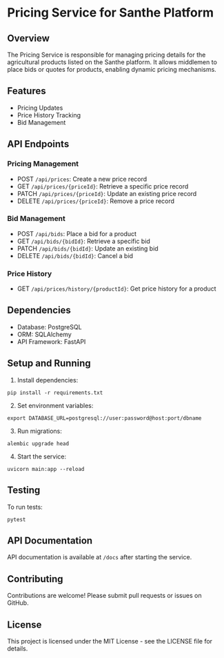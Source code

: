 # Pricing Service for Santhe Platform

## Overview

The Pricing Service is responsible for managing pricing details for the agricultural products listed on the Santhe platform. It allows middlemen to place bids or quotes for products, enabling dynamic pricing mechanisms.

## Features

- Pricing Updates
- Price History Tracking
- Bid Management

## API Endpoints

### Pricing Management

- POST `/api/prices`: Create a new price record
- GET `/api/prices/{priceId}`: Retrieve a specific price record
- PATCH `/api/prices/{priceId}`: Update an existing price record
- DELETE `/api/prices/{priceId}`: Remove a price record

### Bid Management

- POST `/api/bids`: Place a bid for a product
- GET `/api/bids/{bidId}`: Retrieve a specific bid
- PATCH `/api/bids/{bidId}`: Update an existing bid
- DELETE `/api/bids/{bidId}`: Cancel a bid

### Price History

- GET `/api/prices/history/{productId}`: Get price history for a product

## Dependencies

- Database: PostgreSQL
- ORM: SQLAlchemy
- API Framework: FastAPI

## Setup and Running

1. Install dependencies:
```
pip install -r requirements.txt
```

2. Set environment variables:
```
export DATABASE_URL=postgresql://user:password@host:port/dbname
```

3. Run migrations:
```
alembic upgrade head
```

4. Start the service:
```
uvicorn main:app --reload
```

## Testing

To run tests:
```
pytest
```

## API Documentation

API documentation is available at `/docs` after starting the service.

## Contributing

Contributions are welcome! Please submit pull requests or issues on GitHub.

## License

This project is licensed under the MIT License - see the LICENSE file for details.
